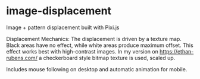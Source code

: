 # image-displacement
Image + pattern displacement  built with Pixi.js

Displacement Mechanics: The displacement is driven by a texture map. Black areas have no effect, while white areas produce maximum offset. This effect works best with high-contrast images. In my version on https://ethan-rubens.com/ a checkerboard style bitmap texture is used, scaled up. 

Includes mouse following on desktop and automatic animation for mobile. 



